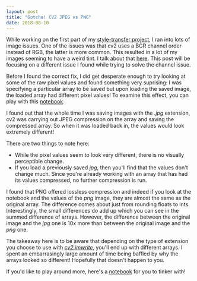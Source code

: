 ```yaml
---
layout: post
title: "Gotcha! CV2 JPEG vs PNG"
date: 2018-08-10
---
```


While working on the first part of my [style-transfer project](/blog/2018/07/30/content-reconstruction), I ran into lots of image issues. 
One of the issues was that cv2 uses a BGR channel order instead of RGB, the latter is more common. This resulted in a lot of my images seeming to have a weird tint. I talk about that [here](/blog/2018/08/10/gotcha-cv2-pyplot-channel-order.html). This post will be focusing on a different issue I found while trying to solve the channel issue. 

Before I found the correct fix, I did get desperate enough to try looking at some of the raw pixel values and found something very suprising: I was specifying a particular array to be saved but upon loading the saved image, the loaded array had different pixel values! 
To examine this effect, you can play with this [notebook](https://github.com/ashwindcruz/style-transfer/blob/master/gotchas/cv2_extension_saving.ipynb).

I found out that the whole time I was saving images with the _.jpg_ extension, cv2 was carrying out JPEG compression on the array and saving the compressed array. So when it was loaded back in, the values would look extremely different! 

There are two things to note here: 
* While the pixel values seem to look very different, there is no visually perceptible change. 
* If you load a previously saved _jpg_, then you'll find that the values don't change much. Since you're already working with an array that has had its values compressed, no further compression is run. 

I found that PNG offered lossless compression and indeed if you look at the notebook and the values of the _png_ image, they are almost the same as the original array. The difference comes about just from rounding floats to ints. 
Interestingly, the small differences do add up which you can see in the summed difference of arrays. However, the difference between the original image and the _jpg_ one is 10x more than between the original image and the _png_ one. 

The takeaway here is to be aware that depending on the type of extension you choose to use with _[cv2.imwrite](https://docs.opencv.org/3.0-beta/modules/imgcodecs/doc/reading_and_writing_images.html#imwrite)_, you'll end up with different arrays. I spent an embarrasingly large amount of time being baffled by why the arrays looked so different! Hopefully that doesn't happen to you. 

If you'd like to play around more, here's a [notebook](https://github.com/ashwindcruz/style-transfer/blob/master/gotchas/cv2_extension_saving.ipynb) for you to tinker with! 